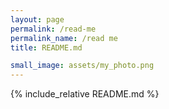 ```yaml
---
layout: page
permalink: /read-me
permalink_name: /read me
title: README.md

small_image: assets/my_photo.png
---
```


{% include_relative README.md %}
